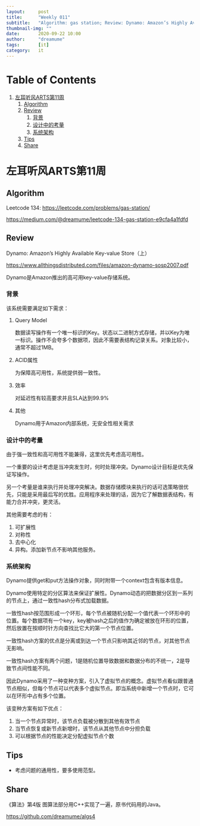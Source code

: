 ```yaml
---
layout:     post
title:      "Weekly 011"
subtitle:   "Algorithm: gas station; Review: Dynamo: Amazon’s Highly Available Key-value Stor; Share:Algorithms, graphic part "
thumbnail-img: ""
date:       2020-09-22 10:00
author:     "dreamume"
tags: 		[it]
category:   it
---
```


# Table of Contents

1.  [左耳听风ARTS第11周](#org3428878)
    1.  [Algorithm](#org2ce3538)
    2.  [Review](#org51a2c60)
        1.  [背景](#org13e3743)
        2.  [设计中的考量](#orgb87fa3c)
        3.  [系统架构](#org1ca48bf)
    3.  [Tips](#orgca2264c)
    4.  [Share](#org24e2fe2)



<a id="org3428878"></a>

# 左耳听风ARTS第11周


<a id="org2ce3538"></a>

## Algorithm

Leetcode 134: <https://leetcode.com/problems/gas-station/>

<https://medium.com/@dreamume/leetcode-134-gas-station-e9cfa4a1fdfd>


<a id="org51a2c60"></a>

## Review

Dynamo: Amazon’s Highly Available Key-value Store（上）

<https://www.allthingsdistributed.com/files/amazon-dynamo-sosp2007.pdf>

Dynamo是Amazon推出的高可用key-value存储系统。


<a id="org13e3743"></a>

### 背景

该系统需要满足如下需求：

1.  Query Model
    
    数据读写操作有一个唯一标识的Key。状态以二进制方式存储，并以Key为唯一标识。操作不会夸多个数据项，因此不需要表结构记录关系。对象比较小，通常不超过1MB。
2.  ACID属性
    
    为保障高可用性，系统提供弱一致性。
3.  效率
    
    对延迟性有较高要求并且SLA达到99.9%
4.  其他
    
    Dynamo用于Amazon内部系统，无安全性相关需求


<a id="orgb87fa3c"></a>

### 设计中的考量

由于强一致性和高可用性不能兼得，这里优先考虑高可用性。

一个重要的设计考虑是当冲突发生时，何时处理冲突。Dynamo设计目标是优先保证写操作。

另一个考量是谁来执行并处理冲突解决。数据存储模块来执行的话可选策略很优先，只能是采用最后写的优胜。应用程序来处理的话，因为它了解数据表结构，有能力合并冲突，更灵活。

其他需要考虑的有：

1.  可扩展性
2.  对称性
3.  去中心化
4.  异构。添加新节点不影响其他服务。


<a id="org1ca48bf"></a>

### 系统架构

Dynamo提供get和put方法操作对象，同时附带一个context包含有版本信息。

Dynamo使用特定的分区算法来保证扩展性。Dynamo动态的把数据分区到一系列的节点上，通过一致性hash分布式加载数据。

一致性hash按范围形成一个环形，每个节点被随机分配一个值代表一个环形中的位置。每个数据项有一个key，key被hash之后的值作为确定被放在环形的位置，然后放置在按顺时针方向查找比它大的第一个节点位置。

一致性hash方案的优点是分离或到达一个节点只影响其近邻的节点，对其他节点无影响。

一致性hash方案有两个问题，1是随机位置导致数据和数据分布的不统一，2是导致节点间性能不同。

因此Dynamo采用了一种变种方案，引入了虚拟节点的概念。虚拟节点看似跟普通节点相似，但每个节点可以代表多个虚拟节点。即当系统中新增一个节点时，它可以在环形中占有多个位置。

该变种方案有如下优点：

1.  当一个节点异常时，该节点负载被分散到其他有效节点
2.  当节点恢复或新节点新增时，该节点从其他节点中分担负载
3.  可以根据节点的性能决定分配虚拟节点个数


<a id="orgca2264c"></a>

## Tips

-   考虑问题的通用性，要多使用范型。


<a id="org24e2fe2"></a>

## Share

《算法》第4版 图算法部分用C++实现了一遍，原书代码用的Java。

<https://github.com/dreamume/algs4>

